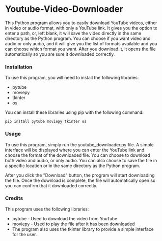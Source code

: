 # Youtube-Video-Downloader

This Python program allows you to easily download YouTube videos, either in video or audio format, with only a YouTube link. It gives you the option to enter a path, or, left blank, it will save the video directly in the same directory as the Python program. You can choose if you want video and audio or only audio, and it will give you the list of formats available and you can choose which format you want. After you download it, it opens the file automatically so you are sure it downloaded correctly.

### Installation
To use this program, you will need to install the following libraries:

* pytube
* moviepy
* tkinter
* os

You can install these libraries using pip with the following command:
```
pip install pytube moviepy tkinter os
```

### Usage
To use this program, simply run the youtube_downloader.py file. A simple interface will be displayed where you can enter the YouTube link and choose the format of the downloaded file. You can choose to download both video and audio, or only audio. You can also choose to save the file in a specific location or in the same directory as the Python program.

After you click the "Download" button, the program will start downloading the file. Once the download is complete, the file will automatically open so you can confirm that it downloaded correctly.

### Credits
This program uses the following libraries:

* pytube - Used to download the video from YouTube
* moviepy - Used to play the file after it has been downloaded
* The program also uses the tkinter library to provide a simple interface for the user.
